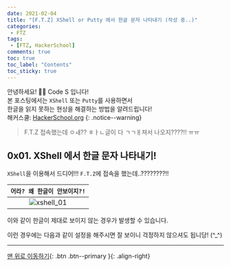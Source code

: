 ```yaml
---
date: 2021-02-04
title: "[F.T.Z] XShell or Putty 에서 한글 문자 나타내기 (작성 중..)"
categories:
 - FTZ
tags:
 - [FTZ, HackerSchool]
comments: true
toc: true
toc_label: "Contents"
toc_sticky: true
---
```


안녕하세요! 🙋‍♂️ Code S 입니다! <br>
본 포스팅에서는 `XShell` 또는 `Putty`를 사용하면서 <br>
한글을 읽지 못하는 현상을 해결하는 방법을 알려드립니다!  <br>
해커스쿨: [HackerSchool.org](https://www.hackerschool.org/Sub_Html/HS_Community/index.html)
{: .notice--warning}

> F.T.Z 접속했는데 ㅇㅙ?? ㅎㅏㄴ글이 다 ㄱㄱㅐ져서 나오지????!! ㅠㅠ

## 0x01. XShell 에서 한글 문자 나타내기!

`XShell`을 이용해서 드디어!!! `F.T.Z`에 접속을 했는데..????????!!

|`어라? 왜 한글이 안보이지?!`|
|:---:|
|![xshell_01](https://drive.google.com/uc?id=)|

이와 같이 한글이 제대로 보이지 않는 경우가 발생할 수 있습니다.

이런 경우에는 다음과 같이 설정을 해주시면 잘 보이니 걱정하지 않으셔도 됩니당! (^_^)



---
[맨 위로 이동하기](#){: .btn .btn--primary }{: .align-right}
